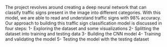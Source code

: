The project revolves around creating a deep neural network that can classify traffic signs present in the image into different categories. 
With this model, we are able to read and understand traffic signs with 98% accuracy. Our approach to building this traffic sign classification model is discussed in four steps:
1- Exploring the dataset and some visualizations
2- Splitting the dataset into training and testing data
3- Building the CNN model
4- Training and validating the model
5- Testing the model with the testing dataset
